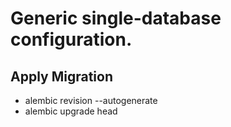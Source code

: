 # Generic single-database configuration.

## Apply Migration
- alembic revision --autogenerate
- alembic upgrade head
